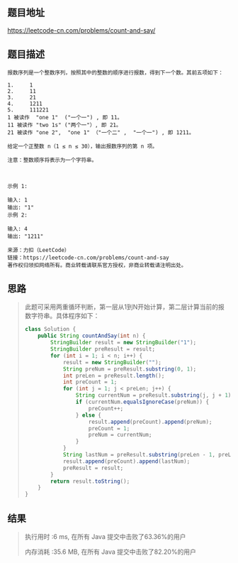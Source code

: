 
## 题目地址
https://leetcode-cn.com/problems/count-and-say/

## 题目描述
```
报数序列是一个整数序列，按照其中的整数的顺序进行报数，得到下一个数。其前五项如下：

1.     1
2.     11
3.     21
4.     1211
5.     111221
1 被读作  "one 1"  ("一个一") , 即 11。
11 被读作 "two 1s" ("两个一"）, 即 21。
21 被读作 "one 2",  "one 1" （"一个二" ,  "一个一") , 即 1211。

给定一个正整数 n（1 ≤ n ≤ 30），输出报数序列的第 n 项。

注意：整数顺序将表示为一个字符串。

 

示例 1:

输入: 1
输出: "1"
示例 2:

输入: 4
输出: "1211"

来源：力扣（LeetCode）
链接：https://leetcode-cn.com/problems/count-and-say
著作权归领扣网络所有。商业转载请联系官方授权，非商业转载请注明出处。
```

## 思路

>   此题可采用两重循环判断，第一层从1到N开始计算，第二层计算当前的报数字符串。具体程序如下：
>
>   ```java
>   class Solution {
>       public String countAndSay(int n) {
>           StringBuilder result = new StringBuilder("1");
>           StringBuilder preResult = result;
>           for (int i = 1; i < n; i++) {
>               result = new StringBuilder("");
>               String preNum = preResult.substring(0, 1);
>               int preLen = preResult.length();
>               int preCount = 1;
>               for (int j = 1; j < preLen; j++) {
>                   String currentNum = preResult.substring(j, j + 1);
>                   if (currentNum.equalsIgnoreCase(preNum)) {
>                       preCount++;
>                   } else {
>                       result.append(preCount).append(preNum);
>                       preCount = 1;
>                       preNum = currentNum;
>                   }
>               }
>               String lastNum = preResult.substring(preLen - 1, preLen);
>               result.append(preCount).append(lastNum);
>               preResult = result;
>           }
>           return result.toString();
>       }
>   }
>   ```
>
>   

## 结果

> 执行用时 :6 ms, 在所有 Java 提交中击败了63.36%的用户
>
> 内存消耗 :35.6 MB, 在所有 Java 提交中击败了82.20%的用户
